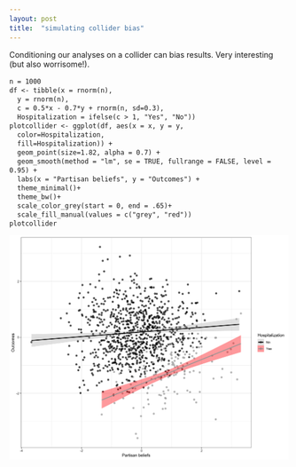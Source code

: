```yaml
---
layout: post
title:  "simulating collider bias"
---
```

Conditioning our analyses on a collider can bias results. Very interesting (but also worrisome!).

```
n = 1000
df <- tibble(x = rnorm(n),
  y = rnorm(n),
  c = 0.5*x - 0.7*y + rnorm(n, sd=0.3),
  Hospitalization = ifelse(c > 1, "Yes", "No"))
plotcollider <- ggplot(df, aes(x = x, y = y, 
  color=Hospitalization,
  fill=Hospitalization)) +
  geom_point(size=1.82, alpha = 0.7) +
  geom_smooth(method = "lm", se = TRUE, fullrange = FALSE, level = 0.95) +
  labs(x = "Partisan beliefs", y = "Outcomes") +
  theme_minimal()+
  theme_bw()+
  scale_color_grey(start = 0, end = .65)+ 
  scale_fill_manual(values = c("grey", "red"))
plotcollider
```
![image](/assets/images/colliderplot11.png)
